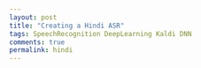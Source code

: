 ```yaml
---
layout: post
title: "Creating a Hindi ASR"
tags: SpeechRecognition DeepLearning Kaldi DNN
comments: true
permalink: hindi
---
```


